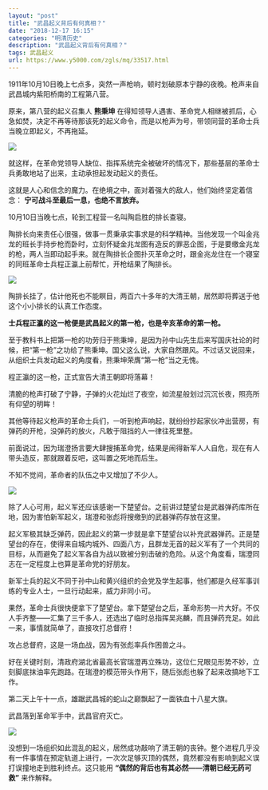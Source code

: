 ```yaml
---
layout: "post"
title: "武昌起义背后有何真相？"
date: "2018-12-17 16:15"
categories: "明清历史"
description: "武昌起义背后有何真相？"
tags: 武昌起义
url: https://www.y5000.com/zgls/mq/33517.html
---
```






1911年10月10日晚上七点多，突然一声枪响，顿时划破原本宁静的夜晚。枪声来自武昌城内紫阳桥南的工程第八营。

原来，第八营的起义召集人 **熊秉坤**
在得知领导人遇害、革命党人相继被抓后，心急如焚，决定不再等待那该死的起义命令，而是以枪声为号，带领同营的革命士兵当晚立即起义，不再拖延。

![](https://img.y5000.com/uploads/allimg/180921/15-1P921160F14X.jpg)

就这样，在革命党领导人缺位、指挥系统完全被破坏的情况下，那些基层的革命士兵勇敢地站了出来，主动承担起发动起义的责任。

这就是人心和信念的魔力。在绝境之中，面对着强大的敌人，他们始终坚定着信念： **宁可战斗至最后一息，也绝不言放弃。**

10月10日当晚七点，轮到工程营一名叫陶启胜的排长查寝。

陶排长向来责任心很强，做事一贯秉承实事求是的科学精神。当他发现一个叫金兆龙的班长手持步枪而卧时，立刻怀疑金兆龙图有造反的罪恶企图，于是要缴金兆龙的枪，两人当即动起手来。就在陶排长企图扑灭革命之时，跟金兆龙住在一个寝室的同班革命士兵程正瀛上前帮忙，开枪结果了陶排长。

![](https://img.y5000.com/uploads/allimg/180921/15-1P921160I1640.jpg)

陶排长挂了，估计他死也不能瞑目，两百六十多年的大清王朝，居然即将葬送于他这个小小排长的认真工作态度。

**士兵程正瀛的这一枪便是武昌起义的第一枪，也是辛亥革命的第一枪。**

至于教科书上把第一枪的功劳归于熊秉坤，是因为孙中山先生后来写国庆社论的时候，把“第一枪”之功给了熊秉坤。国父这么说，大家自然跟风。不过话又说回来，从组织士兵发动起义的角度看，熊秉坤荣膺“第一枪”当之无愧。

程正瀛的这一枪，正式宣告大清王朝即将落幕！

清脆的枪声打破了宁静，子弹的火花灿烂了夜空，如流星般划过沉沉长夜，照亮所有仰望的明眸！

其他等待起义枪声的革命士兵们，一听到枪声响起，就纷纷抄起家伙冲出营房，有弹药的开枪，没弹药的放火，凡敢于阻挡的人一律往死里整。

前面说过，因为瑞澄扬言要大肆搜捕革命党，结果是闹得新军人人自危，现在有人带头造反，那就跟着反吧，这叫置之死地而后生。

不知不觉间，革命者的队伍之中又增加了不少人。

![](https://img.y5000.com/uploads/allimg/180921/15-1P921160U11W.gif)

除了人心可用，起义军还应该感谢一下楚望台。之前讲过楚望台是武器弹药库所在地，因为害怕新军起义，瑞澄和张彪将搜缴到的武器弹药存放在这里。

起义军极其缺乏弹药，因此起义的第一步就是拿下楚望台以补充武器弹药。正是楚望台的存在，使得来自城内城外、四面八方，且群龙无首的起义军有了一个共同的目标，从而避免了起义军各自为战以致被分别击破的危险。从这个角度看，瑞澄同志在一定程度上也算是革命党的好朋友。

新军士兵的起义不同于孙中山和黄兴组织的会党及学生起事，他们都是久经军事训练的专业人士，一旦行动起来，威力非同小可。

果然，革命士兵很快便拿下了楚望台。拿下楚望台之后，革命形势一片大好。不仅人手齐整——汇集了三千多人，还选出了临时总指挥吴兆麟，而且弹药充足。如此一来，事情就简单了，直接攻打总督府！

攻占总督府，这是一场血战，因为有张彪率兵作困兽之斗。

好在关键时刻，清政府湖北省最高长官瑞澄再立殊功，这位仁兄眼见形势不妙，立刻脚底抹油率先跑路。在瑞澄的模范带头作用下，随后张彪也躲了起来改搞地下工作。

第二天上午十一点，雄踞武昌城的蛇山之巅飘起了一面铁血十八星大旗。

武昌落到革命军手中，武昌官府灭亡。

![](https://img.y5000.com/uploads/allimg/180921/15-1P921160Q2434.jpg)

没想到一场组织如此混乱的起义，居然成功敲响了清王朝的丧钟。整个进程几乎没有一件事情在预定轨道上进行，一次次足够灭顶的偶然，竟然都没有影响到起义误打误撞地走到胜利终点。这只能用
**“偶然的背后也有其必然——清朝已经无药可救”** 来作解释。
